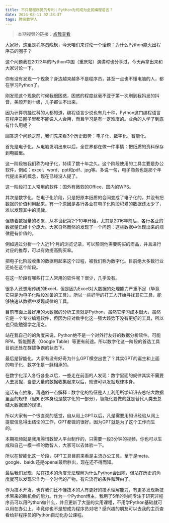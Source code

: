 ```yaml
---
title: 不只是程序员的专利：Python为何成为全民编程语言？
date: 2024-08-11 02:38:37
tags: 腾讯数字人
---
```



> 本期视频的链接：[点我查看](https://www.bilibili.com/video/BV1X4YReUENt/?spm_id_from=333.999.0.0)

大家好，这里是程序员晚枫，今天咱们来讨论一个话题：为什么Python能火出程序员的圈子？

这个问题我在2023年的Python中国（重庆站）演讲时也分享过，今天再拿出来和大家讨论一下。


你有没有发现一个现象？身边越来越多不是程序员，甚至一点也不懂电脑的人，都在学习Python了。

刚发现这个现象的时候我很困惑，困惑的程度丝毫不亚于第一次刷到我妈发的抖音，美颜开到十级，儿子都认不出来。

因为计算机挂过科的人都知道，编程语言少说也有几十种，Python这门编程语言在程序员圈子里都不能说人人会用，而且学习是有一定难度的。业余的人学了到底有什么用呢？


回答这个问题之前，我们先来看3个历史趋势：电子化、数字化、智能化。

首先是电子化。从电脑发明出来以后，全世界都在做一件事情：把纸质的资料保存到电脑里。

这一阶段被我们称为电子化，持续了数十年之久。这个阶段使用的工具主要是办公软件，例如：excel、word、ppt和pdf、jpg等。多说一句，电子商务也是那个年代提出来的概念，现在已经没人提了。

这一阶段打工人常用的软件：国外有微软的Office、国内的WPS。

其次是数字化，在电子化阶段，只是把原本纸质的合同变成了电子化的，并没有把数据的价值利用起来。有一个原因是各行各业在电子化阶段积累的数据还太少了，难以发现其中的规律。

但随着数据量的积累，从本世纪第2个10年开始，尤其是2016年前后，各行各业的数据量已经十分庞大。大家自然而然的发现了一个问题：这些数据中体现出来的规律是有价值的。

例如通过分析一个人近1个月的浏览记录，可以预测他需要购买的商品，并且进行对应的推荐，可以有效提高购买率。

把电子化阶段收集的数据用起来这个过程，被我们称为数字化。目前绝大多数行业还处在这个阶段。

在这一阶段有哪些打工人常用的软件呢？很少，几乎没有。

很多人还想用传统的Excel，但是因为Excel对大数据的处理能力严重不足（毕竟它只是为电子化阶段准备的工具）。所以一些好学的打工人开始寻找其它工具，能够快速从数据中发现规律的工具。

目前市面上最好用的大数据的分析工具就是Python，虽然它学习成本很大，虽然它是一个专业编程软件，但因为应对数字化这一强大趋势下没有更好的工具，所以也只能勉强学之用之。

站在我自己的的角度来说，Python绝不是一个对外行友好的数据分析软件。可能RPA、智能图表（Google Table）等更有前途。所以数字化这一阶段的首选工具目前还处在群雄争霸的状态下。

最后是智能化，大家有没有好奇为什么GPT横空出世了？其实GPT的诞生和上面的电子化、数字化是一脉相承的。

在数字化深入各行各业以后，一些走在前面的人发现：数字里面的规律其实不需要人去发掘，当更大量的数据收集起来以后，规律可以发掘规律本身。

这话有点抽象，再通俗一点解释：数字化的特征是人工利用所学知识去总结大数据里面的规律（但知识本身也是数字化的一部分），智能化要做的就是替代人类去总结大数据里的规律。

所以大家有一个很直观的感觉，自从用上GPT以后，凡是需要用知识经验从网上提取信息得出结论的工作，GPT都做的很好。因为GPT就是为了这个工作而生的。

本期视频就是我用腾讯数智人平台制作的，只需要一段3分钟的视频，你也可以生成和自己一模一样的数智人，大家可以去体验一下。

所以在智能化这一阶段，GPT工具目前来看是主流办公工具。至于是meta、google、baidu还是openai最后胜出，现在还不得而知。

最后我们发现，站在技术的角度无法理解为什么Python会出圈，但站在历史的角度就可以发现它作为一个时代的产物，有它流行的条件和理由了。

作为技术开发，也许我们比不懂技术的人有更好的技术理解能力，有更多发现新技术带来的新机会的能力。作为一个Python博主，我用了5年的时间专注于研究非程序员可以用Python做什么，并且更新了大量的实用课程，不用学Python基础就可以用在办公上，毕竟你也不是想成为程序员对吧？感兴趣的朋友可以去我的主页查看给非程序员的Python自动化办公课程。